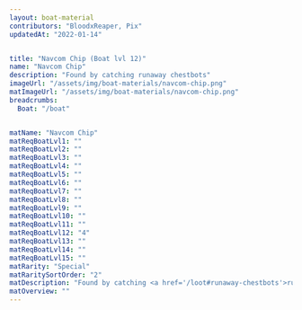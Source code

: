 ```yaml
---
layout: boat-material
contributors: "BloodxReaper, Pix"
updatedAt: "2022-01-14"


title: "Navcom Chip (Boat lvl 12)"
name: "Navcom Chip"
description: "Found by catching runaway chestbots"
imageUrl: "/assets/img/boat-materials/navcom-chip.png"
matImageUrl: "/assets/img/boat-materials/navcom-chip.png"
breadcrumbs:
  Boat: "/boat"


matName: "Navcom Chip"
matReqBoatLvl1: ""
matReqBoatLvl2: ""
matReqBoatLvl3: ""
matReqBoatLvl4: ""
matReqBoatLvl5: ""
matReqBoatLvl6: ""
matReqBoatLvl7: ""
matReqBoatLvl8: ""
matReqBoatLvl9: ""
matReqBoatLvl10: ""
matReqBoatLvl11: ""
matReqBoatLvl12: "4"
matReqBoatLvl13: ""
matReqBoatLvl14: ""
matReqBoatLvl15: ""
matRarity: "Special"
matRaritySortOrder: "2"
matDescription: "Found by catching <a href='/loot#runaway-chestbots'>runaway chestbots</a>"
matOverview: ""
---
```



